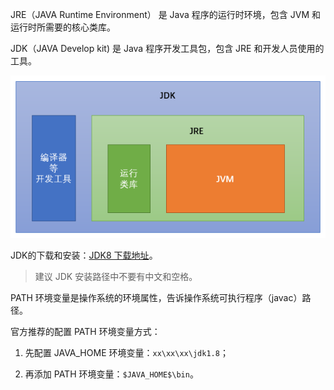 JRE（JAVA  Runtime Environment） 是 Java 程序的运行时环境，包含 JVM 和运行时所需要的核心类库。

JDK（JAVA  Develop kit) 是 Java 程序开发工具包，包含 JRE 和开发人员使用的工具。

<div align="center">
<img src="./img/p18.png">
</div>

JDK的下载和安装：[JDK8 下载地址](https://www.oracle.com/java/technologies/javase-jdk8-downloads.html)。  
> 建议 JDK 安装路径中不要有中文和空格。

PATH 环境变量是操作系统的环境属性，告诉操作系统可执行程序（javac）路径。  

官方推荐的配置 PATH 环境变量方式：
1. 先配置 JAVA_HOME 环境变量：`xx\xx\xx\jdk1.8`；

2. 再添加 PATH 环境变量：`$JAVA_HOME$\bin`。